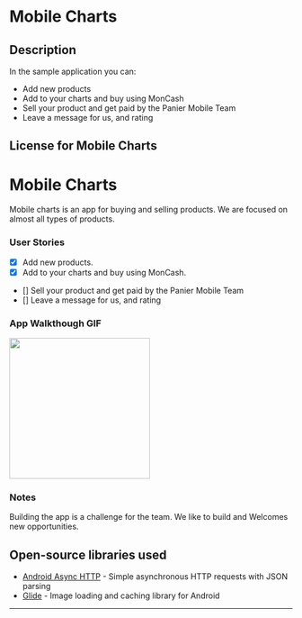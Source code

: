 # Mobile Charts


## Description

In the sample application you can:
* Add new products
* Add to your charts and buy using MonCash
* Sell your product and get paid by the Panier Mobile Team
* Leave a message for us, and rating

## License for Mobile Charts

# Mobile Charts
Mobile charts is an app for buying and selling products. We are focused on almost all types of products.

### User Stories



- [x] Add new products.
- [x] Add to your charts and buy using MonCash.
- [] Sell your product and get paid by the Panier Mobile Team
- [] Leave a message for us, and rating

### App Walkthough GIF


<img src="" width=250><br>

### Notes

Building the app is a challenge for the team. We like to build and Welcomes new opportunities.

## Open-source libraries used
- [Android Async HTTP](https://github.com/codepath/CPAsyncHttpClient) - Simple asynchronous HTTP requests with JSON parsing
- [Glide](https://github.com/bumptech/glide) - Image loading and caching library for Android
---




